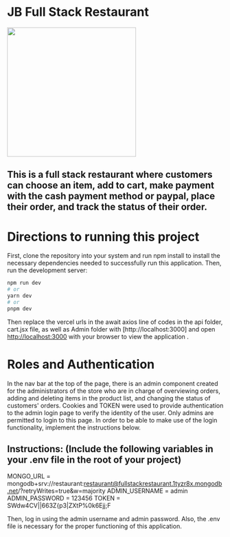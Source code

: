 # JB Full Stack Restaurant
<img src = 'public/img/pngburger.png' width='300' />

## This is a full stack restaurant where customers can choose an item, add to cart, make payment with the cash payment method or paypal, place their order, and track the status of their order.

# Directions to running this project

First, clone the repository into your system and run npm install to install the necessary dependencies needed to successfully run this application. 
Then, run the development server:

```bash
npm run dev
# or
yarn dev
# or
pnpm dev
```

Then replace the vercel urls in the await axios line of codes in the api folder, cart.jsx file, as well as Admin folder with [http://localhost:3000] and open [http://localhost:3000](http://localhost:3000) with your browser to view the application .


# Roles and Authentication
In the nav bar at the top of the page, there is an admin component created for the administrators of the store who are in charge of overviewing orders, adding and deleting items in the product list, and changing the status of customers' orders. Cookies and TOKEN were used to provide authentication to the admin login page to verify the identity of the user. Only admins are permitted to login to this page. In order to be able to make use of the login functionality, implement the instructions below.

## Instructions: (Include the following variables in your .env file in the root of your project)
MONGO_URL = mongodb+srv://restaurant:restaurant@fullstackrestaurant.1tyzr8x.mongodb.net/?retryWrites=true&w=majority
ADMIN_USERNAME = admin
ADMIN_PASSWORD = 123456
TOKEN = SWdw4CV||663Z{p3|ZXtP%0k6Ejj;F

Then, log in using the admin username and admin password. Also, the .env file is necessary for the proper functioning of this application.
